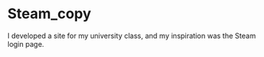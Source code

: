 # Steam_copy
 I developed a site for my university class, and my inspiration was the Steam login page.
